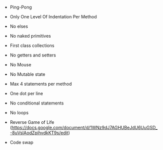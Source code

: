 * Ping-Pong
* Only One Level Of Indentation Per Method

* No elses
* No naked primitives

* First class collections
* No getters and setters
* No Mouse

* No Mutable state
* Max 4 statements per method
* One dot per line
* No conditional statements
* No loops
* Reverse Game of Life (https://docs.google.com/document/d/1WNz9dJ7AGHUBeJdU6UuGSD_-8uVsIAodZpihvdkKT9s/edit)
* Code swap
